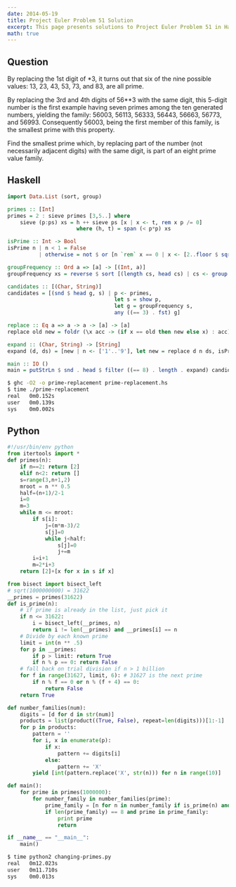 ```yaml
---
date: 2014-05-19
title: Project Euler Problem 51 Solution
excerpt: This page presents solutions to Project Euler Problem 51 in Haskell and Python.
math: true
---
```



## Question

By replacing the 1st digit of *3, it turns out that six of the nine possible 
values: 13, 23, 43, 53, 73, and 83, are all prime.

By replacing the 3rd and 4th digits of 56**3 with the same digit, this 5-digit 
number is the first example having seven primes among the ten generated 
numbers, yielding the family: 56003, 56113, 56333, 56443, 56663, 56773, and 
56993. Consequently 56003, being the first member of this family, is the 
smallest prime with this property.

Find the smallest prime which, by replacing part of the number (not necessarily 
adjacent digits) with the same digit, is part of an eight prime value family.






## Haskell

```haskell
import Data.List (sort, group)

primes :: [Int]
primes = 2 : sieve primes [3,5..] where
    sieve (p:ps) xs = h ++ sieve ps [x | x <- t, rem x p /= 0]
                      where (h, t) = span (< p*p) xs

isPrime :: Int -> Bool
isPrime n | n < 1 = False
          | otherwise = not $ or [n `rem` x == 0 | x <- [2..floor $ sqrt $ fromIntegral n]]

groupFrequency :: Ord a => [a] -> [(Int, a)]
groupFrequency xs = reverse $ sort [(length cs, head cs) | cs <- group $ sort xs]

candidates :: [(Char, String)]
candidates = [(snd $ head g, s) | p <- primes,
                                  let s = show p,
                                  let g = groupFrequency s,
                                  any ((== 3) . fst) g]

replace :: Eq a => a -> a -> [a] -> [a]
replace old new = foldr (\x acc -> (if x == old then new else x) : acc) []

expand :: (Char, String) -> [String]
expand (d, ds) = [new | n <- ['1'..'9'], let new = replace d n ds, isPrime (read new)]

main :: IO ()
main = putStrLn $ snd . head $ filter ((== 8) . length . expand) candidates
```


```bash
$ ghc -O2 -o prime-replacement prime-replacement.hs
$ time ./prime-replacement
real   0m0.152s
user   0m0.139s
sys    0m0.002s
```



## Python

```python
#!/usr/bin/env python
from itertools import *
def primes(n): 
    if n==2: return [2]
    elif n<2: return []
    s=range(3,n+1,2)
    mroot = n ** 0.5
    half=(n+1)/2-1
    i=0
    m=3
    while m <= mroot:
        if s[i]:
            j=(m*m-3)/2
            s[j]=0
            while j<half:
                s[j]=0
                j+=m
        i=i+1
        m=2*i+3
    return [2]+[x for x in s if x]

from bisect import bisect_left
# sqrt(1000000000) = 31622
__primes = primes(31622)
def is_prime(n):
    # if prime is already in the list, just pick it
    if n <= 31622:
        i = bisect_left(__primes, n)
        return i != len(__primes) and __primes[i] == n
    # Divide by each known prime
    limit = int(n ** .5)
    for p in __primes:
        if p > limit: return True
        if n % p == 0: return False
    # fall back on trial division if n > 1 billion
    for f in range(31627, limit, 6): # 31627 is the next prime
        if n % f == 0 or n % (f + 4) == 0:
            return False
    return True

def number_families(num):
    digits = [d for d in str(num)]
    products = list(product((True, False), repeat=len(digits)))[1:-1]
    for p in products:
        pattern = ''
        for i, x in enumerate(p):
            if x:
                pattern += digits[i]
            else:
                pattern += 'X'
        yield [int(pattern.replace('X', str(n))) for n in range(10)]

def main():
    for prime in primes(1000000):
        for number_family in number_families(prime):
            prime_family = [n for n in number_family if is_prime(n) and len(str(n)) == len(str(prime))]
            if len(prime_family) == 8 and prime in prime_family:
                print prime
                return

if __name__ == "__main__":
    main()
```


```bash
$ time python2 changing-primes.py
real   0m12.023s
user   0m11.710s
sys    0m0.013s
```


